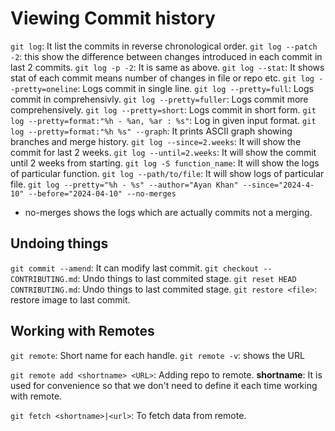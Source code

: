 # Viewing Commit history

`git log`: It list the commits in reverse chronological order.
`git log --patch -2`: this show the difference between changes introduced in each commit in last 2 commits.
`git log -p -2`: It is same as above.
`git log --stat`: It shows stat of each commit means number of changes in file or repo etc.
`git log --pretty=oneline`: Logs commit in single line.
`git log --pretty=full`: Logs commit in comprehensivly.
`git log --pretty=fuller`: Logs commit more comprehensively.
`git log --pretty=short`: Logs commit in short form.
`git log --pretty=format:"%h - %an, %ar : %s"`: Log in given input format.
`git log --pretty=format:"%h %s" --graph`: It prints ASCII graph showing branches and merge history.
`git log --since=2.weeks`: It will show the commit for last 2 weeks.
`git log --until=2.weeks`: It will show the commit until 2 weeks from starting.
`git log -S function_name`: It will show the logs of particular function.
`git log --path/to/file`: It will show logs of particular file.
`git log --pretty="%h - %s" --author="Ayan Khan" --since="2024-4-10" --before="2024-04-10" --no-merges`

- no-merges shows the logs which are actually commits not a merging.

## Undoing things

`git commit --amend`: It can modify last commit.
`git checkout -- CONTRIBUTING.md`: Undo things to last commited stage.
`git reset HEAD CONTRIBUTING.md`: Undo things to last commited stage.
`git restore <file>`: restore image to last commit.

## Working with Remotes

`git remote`: Short name for each handle.
`git remote -v`: shows the URL

`git remote add <shortname> <URL>`: Adding repo to remote.
**shortname**: It is used for convenience so that we don't need to define it each time working with remote.

`git fetch <shortname>|<url>`: To fetch data from remote.
